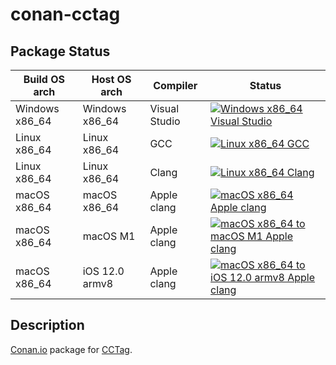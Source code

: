 # conan-cctag

## Package Status

| Build OS arch | Host OS arch | Compiler | Status |
|---------------|--------------|----------|--------|
| Windows x86_64 | Windows x86_64 | Visual Studio | [![Windows x86_64 Visual Studio](https://github.com/SpaceIm/conan-cctag/actions/workflows/windows-x86_64-msvc.yml/badge.svg?branch=testing%2F1.0.1)](https://github.com/SpaceIm/conan-cctag/actions/workflows/windows-x86_64-msvc.yml?query=branch%3Atesting%2F1.0.1) |
| Linux x86_64 | Linux x86_64 | GCC | [![Linux x86_64 GCC](https://github.com/SpaceIm/conan-cctag/actions/workflows/linux-x86_64-gcc.yml/badge.svg?branch=testing%2F1.0.1)](https://github.com/SpaceIm/conan-cctag/actions/workflows/linux-x86_64-gcc.yml?query=branch%3Atesting%2F1.0.1) |
| Linux x86_64 | Linux x86_64 | Clang | [![Linux x86_64 Clang](https://github.com/SpaceIm/conan-cctag/actions/workflows/linux-x86_64-clang.yml/badge.svg?branch=testing%2F1.0.1)](https://github.com/SpaceIm/conan-cctag/actions/workflows/linux-x86_64-clang.yml?query=branch%3Atesting%2F1.0.1) |
| macOS x86_64 | macOS x86_64 | Apple clang | [![macOS x86_64 Apple clang](https://github.com/SpaceIm/conan-cctag/actions/workflows/macos-x86_64-appleclang.yml/badge.svg?branch=testing%2F1.0.1)](https://github.com/SpaceIm/conan-cctag/actions/workflows/macos-x86_64-appleclang.yml?query=branch%3Atesting%2F1.0.1) |
| macOS x86_64 | macOS M1 | Apple clang | [![macOS x86_64 to macOS M1 Apple clang](https://github.com/SpaceIm/conan-cctag/actions/workflows/macos-x86_64-macos-m1-appleclang.yml/badge.svg?branch=testing%2F1.0.1)](https://github.com/SpaceIm/conan-cctag/actions/workflows/macos-x86_64-macos-m1-appleclang.yml?query=branch%3Atesting%2F1.0.1) |
| macOS x86_64 | iOS 12.0 armv8 | Apple clang | [![macOS x86_64 to iOS 12.0 armv8 Apple clang](https://github.com/SpaceIm/conan-cctag/actions/workflows/macos-x86_64-ios12.0-armv8-appleclang.yml/badge.svg?branch=testing%2F1.0.1)](https://github.com/SpaceIm/conan-cctag/actions/workflows/macos-x86_64-ios12.0-armv8-appleclang.yml?query=branch%3Atesting%2F1.0.1) |

## Description

[Conan.io](https://conan.io) package for [CCTag](https://github.com/alicevision/CCTag).
